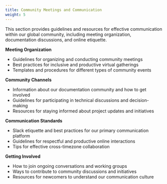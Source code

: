 ```yaml
---
title: Community Meetings and Communication
weight: 5
---
```


This section provides guidelines and resources for effective communication within our global community, including meeting organization, documentation discussions, and online etiquette.

**Meeting Organization**
- Guidelines for organizing and conducting community meetings
- Best practices for inclusive and productive virtual gatherings
- Templates and procedures for different types of community events

**Community Channels**
- Information about our documentation community and how to get involved
- Guidelines for participating in technical discussions and decision-making
- Resources for staying informed about project updates and initiatives

**Communication Standards**
- Slack etiquette and best practices for our primary communication platform
- Guidelines for respectful and productive online interactions
- Tips for effective cross-timezone collaboration

**Getting Involved**
- How to join ongoing conversations and working groups
- Ways to contribute to community discussions and initiatives
- Resources for newcomers to understand our communication culture
